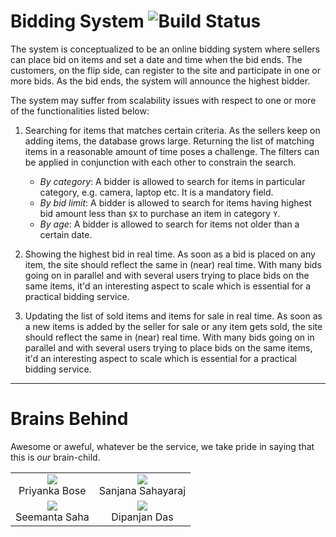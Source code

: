 # Bidding System ![Build Status](https://api.travis-ci.org/scalableinternetservices/BiddingSystem.png)

The system is conceptualized to be an online bidding system where sellers can place bid on items and set a date and time when the bid ends. The customers, on the flip side, can register to the site and participate in one or more bids. As the bid ends, the system will announce the highest bidder. 

The system may suffer from scalability issues with respect to one or more of the functionalities listed below:

1. Searching for items that matches certain criteria. As the sellers keep on adding items, the database grows large. Returning the list of matching items in a reasonable amount of time poses a challenge. The filters can be applied in conjunction with each other to constrain the search.

   * *By category*: A bidder is allowed to search for items in particular category, e.g. camera, laptop etc. It is a mandatory field.
   * *By bid limit*: A bidder is allowed to search for items having highest bid amount less than `$X` to purchase an item in category `Y`.
   * *By age*: A bidder is allowed to search for items not older than a certain date.
   
2. Showing the highest bid in real time. As soon as a bid is placed on any item, the site should reflect the same in (near) real time. With many bids going on in parallel and with several users trying to place bids on the same items, it'd an interesting aspect to scale which is essential for a practical bidding service.

3. Updating the list of sold items and items for sale in real time. As soon as a new items is added by the seller for sale or any item gets sold, the site should reflect the same in (near) real time. With many bids going on in parallel and with several users trying to place bids on the same items, it'd an interesting aspect to scale which is essential for a practical bidding service.
 
---

# Brains Behind
Awesome or aweful, whatever be the service, we take pride in saying that this is *our* brain-child.

<table width=5>
    <tr>
        <td><center><img src="https://s26.postimg.org/f94p3mp3t/priyanka.jpg">
        <br>Priyanka Bose</center></td>
        <td><center><img src="https://s18.postimg.org/7r1f2wfl5/our_ninja.png">
        <br>Sanjana Sahayaraj</center></td>
    </tr>
    <tr>
        <td><center><img src="https://s26.postimg.org/cgbhjlord/seemanta.jpg">
        <br>Seemanta Saha</center></td>
        <td><center><img src="https://s18.postimg.org/7r1f2wfl5/our_ninja.png">
        <br>Dipanjan Das</center></td>
    </tr>
</table>
